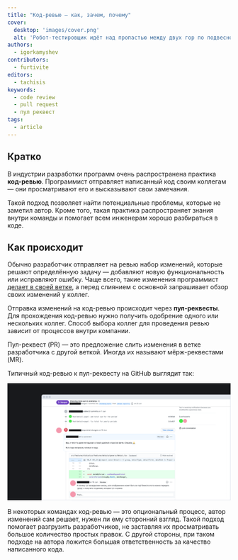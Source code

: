 ```yaml
---
title: "Код-ревью — как, зачем, почему"
cover:
  desktop: 'images/cover.png'
  alt: 'Робот-тестировщик идёт над пропастью между двух гор по подвесному мосту, который обрывается пунктиром'
authors:
  - igorkamyshev
contributors:
  - furtivite
editors:
  - tachisis
keywords:
  - code review
  - pull request
  - пул реквест
tags:
  - article
---
```


## Кратко

В индустрии разработки программ очень распространена практика **код-ревью**. Программист отправляет написанный код своим коллегам — они просматривают его и высказывают свои замечания.

Такой подход позволяет найти потенциальные проблемы, которые не заметил автор. Кроме того, такая практика распространяет знания внутри команды и помогает всем инженерам хорошо разбираться в коде.

## Как происходит

Обычно разработчик отправляет на ревью набор изменений, которые решают определённую задачу — добавляют новую функциональность или исправляют ошибку. Чаще всего, такие изменения программист [делает в своей ветке](/js/tools/version-control/), а перед слиянием с основной запрашивает обзор своих изменений у коллег.

Отправка изменений на код-ревью происходит через **пул-реквесты**. Для прохождения код-ревью нужно получить одобрение одного или нескольких коллег. Способ выбора коллег для проведения ревью зависит от процессов внутри компании.

Пул-реквест (PR) — это предложение слить изменения в ветке разработчика с другой веткой. Иногда их называют мёрж-реквестами (MR).

Типичный код-ревью к пул-реквесту на GitHub выглядит так:

![Пример обсуждения в пул-реквесте](images/1.png)

В некоторых командах код-ревью — это опциональный процесс, автор изменений сам решает, нужен ли ему сторонний взгляд. Такой подход помогает разгрузить разработчиков, не заставляя их просматривать большое количество простых правок. С другой стороны, при таком подходе на автора ложится большая ответственность за качество написанного кода.
